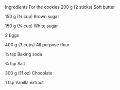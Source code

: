 Ingredients
For the cookies
200 g (2 sticks) Soft butter 

150 g (¾ cup) Brown sugar 

150 g (¾ cup) White sugar 

2 Eggs

400 g (3 cups) All purpose flour 

¾ tsp Baking soda

¾ tsp Salt

300 g (11 oz) Chocolate 

1 tsp Vanilla extract